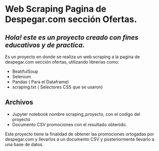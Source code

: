 # Web Scraping Pagina de Despegar.com sección Ofertas.
## _Hola! este es un proyecto creado con fines educativos y de practica._

Es un proyecto en donde se realiza un web scraping a la pagina de despegar.com sección ofertas,
utilizando librerias como:

- BeatifulSoup
- Selenium
- Pandas ( Para el Dataframe)
- scraping.txt ( Selectores CSS que se usaron)

## Archivos
- Jupyter notebook nombre scraping_proyecto, con el codigo del proyecto
- Documento CSV promociones con el resultado obtenido.

Este proyecto tiene la finalidad de obtener las promociones ortogadas por despegar.com y llevarlos a un documento CSV y posteriormente llevarlo a una base de datos.
